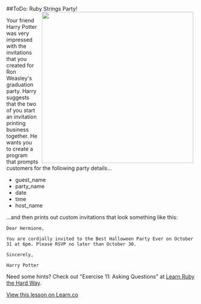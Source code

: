 

##ToDo: Ruby Strings Party!
<img src="https://s3.amazonaws.com/after-school-assets/hogwarts.jpg" width="400px" align="right" hspace="10">

Your friend Harry Potter was very impressed with the invitations that you created for Ron Weasley's graduation party. Harry suggests that the two of you start an invitation printing business together. He wants you to create a program that prompts customers for the following party details...

* guest_name
* party_name
* date
* time
* host_name

...and then prints out custom invitations that look something like this: 

```
Dear Hermione,

You are cordially invited to the Best Halloween Party Ever on October 31 at 6pm. Please RSVP no later than October 30.

Sincerely,

Harry Potter
```

Need some hints? Check out "Exercise 11: Asking Questions" at [Learn Ruby the Hard Way](http://learnrubythehardway.org/book/ex11.html).


<a href='https://learn.co/lessons/hs-ruby-strings-todo' data-visibility='hidden'>View this lesson on Learn.co</a>
